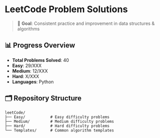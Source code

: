 # LeetCode Problem Solutions

> 🎯 **Goal**: Consistent practice and improvement in data structures & algorithms

## 📊 Progress Overview
- **Total Problems Solved**: 40
- **Easy**: 29/XXX
- **Medium**: 12/XXX  
- **Hard**: X/XXX
- **Languages**: Python

## 🗂️ Repository Structure

```
leetCode/
├── Easy/           # Easy difficulty problems
├── Medium/         # Medium difficulty problems  
├── Hard/           # Hard difficulty problems
└── Templates/      # Common algorithm templates
```
